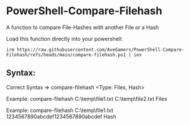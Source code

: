 # PowerShell-Compare-Filehash
A function to compare File-Hashes with another File or a Hash

Load this function directly into your powershell:
```
irm https://raw.githubusercontent.com/AveGamers/PowerShell-Compare-Filehash/refs/heads/main/compare-filehash.ps1 | iex
```
## Syntax:
Correct Syntax => compare-filehash <File> <Hash or File2> <Type: Files, Hash>

Example: compare-filehash C:\temp\file1.txt C:\temp\file2.txt Files

Example: compare-filehash C:\temp\file1.txt 1234567890abcdef1234567890abcdef Hash